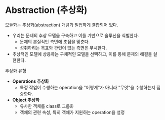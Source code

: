# Abstraction (추상화)

모듈화는 추상화(abstraction) 개념과 밀접하게 결합되어 있다.

- 우리는 문제의 추상 모델을 구축하고 이를 기반으로 솔루션을 식별한다.
  - 문제의 본질적인 측면에 초점을 맞춘다.
  - 성취하려는 목표와 관련이 없는 측면은 무시한다.
- 추상적인 모델에 상응하는 구체적인 모델을 선택하고, 이를 통해 문제의 해결을 실현한다.

추상화 유형
- **Operations 추상화**
  - 특정 작업이 수행하는 operation을 "어떻게"가 아니라 "무엇"을 수행하는지 집중한다.
- **Object 추상화**
  - 유사한 객체를 class로 그룹화
  - 객체의 관련 속성, 특히 객체가 지원하는 operation을 설정
